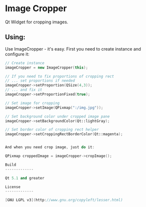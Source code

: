 Image Cropper
=============

Qt Widget for cropping images.

Using:
-------------

Use ImageCropper - it's easy. First you need to create instance and configure it:

```cpp
// Create instance
imageCropper = new ImageCropper(this);

// If you need to fix proportions of cropping rect
// ... set proportions if needed
imageCropper->setProportion(QSize(4,3));
// ... and fix it
imageCropper->setProportionFixed(true);

// Set image for cropping
imageCropper->setImage(QPixmap(":/img.jpg"));

// Set background color under cropped image pane
imageCropper->setBackgroundColor(Qt::lightGray);

// Set border color of cropping rect helper
imageCropper->setCroppingRectBorderColor(Qt::magenta);


And when you need crop image, just do it:

QPixmap croppedImage = imageCropper->cropImage();

Build
-------------

Qt 5.1 and greater

License
-------------

[GNU LGPL v3](http://www.gnu.org/copyleft/lesser.html)